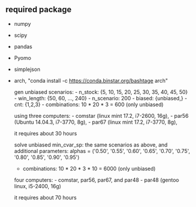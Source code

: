 required package
--------------------
  - numpy
  - scipy
  - pandas
  - Pyomo
  - simplejson
  - arch, "conda install -c https://conda.binstar.org/bashtage arch"
  
  
    gen unbiased scenarios:
        - n_stock: {5, 10, 15, 20, 25, 30, 35, 40, 45, 50}
        - win_length: {50, 60, ..., 240}
        - n_scenario:  200
        - biased: {unbiased,}
        - cnt: {1,2,3}
        - combinations: 10 * 20 * 3 = 600 (only unbiased)
    
       using three computers: 
        - comstar (linux mint 17.2, i7-2600, 16g), 
        - par56 (Ubuntu 14.04.3, i7-3770, 8g),
        - par67 (linux mint 17.2, i7-3770, 8g), 
       
       it requires about 30 hours
       
    solve unbiased min_cvar_sp:
       the same scenarios as above, and additional parameters:
       alphas = ('0.50', '0.55', '0.60', '0.65',
                  '0.70', '0.75', '0.80', '0.85',
                  '0.90', '0.95')         
       - combinations: 10 * 20 * 3 * 10 = 6000 (only unbiased)
       
       four computers:
            - comstar, par56, par67, and par48
            - par48 (gentoo linux, i5-2400, 16g)
        
       it requires about 70 hours
            
    
    
       
       
    
    
